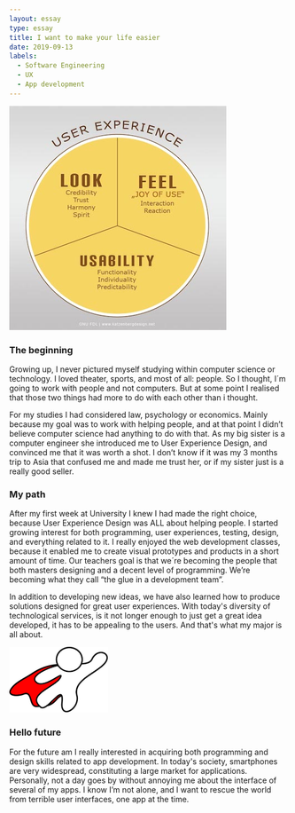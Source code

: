 ```yaml
---
layout: essay
type: essay
title: I want to make your life easier
date: 2019-09-13
labels:
  - Software Engineering
  - UX 
  - App development
---
```


<img class="ui small right floated image" src="../images/ux.jpg">



<h3> The beginning </h3>
Growing up, I never pictured myself studying within computer science or technology. I loved theater, sports, and most of all: people. So I thought, I´m going to work with people and not computers. But at some point I realised that those two things had more to do with each other than i thought. 

For my studies I had considered law, psychology or economics. Mainly because my goal was to work with helping people, and at that point I didn’t believe computer science had anything to do with that. As my big sister is a computer engineer she introduced me to User Experience Design, and convinced me that it was worth a shot. I don’t know if it was my 3 months trip to Asia that confused me and made me trust her, or if my sister just is a really good seller.

<h3>My path</h3>
After my first week at University I knew I had made the right choice, because User Experience Design was ALL about helping people. I started growing interest for both programming, user experiences, testing, design, and everything related to it. I really enjoyed the web development classes, because it enabled me to create visual prototypes and products in a short amount of time. Our teachers goal is that we´re becoming the people that both masters designing and a decent level of programming. We’re becoming what they call “the glue in a development team”. 

In addition to developing new ideas, we have also learned how to produce solutions designed for great user experiences. With today's diversity of technological services, is it not longer enough to just get a great idea developed,  it has to be appealing to the users. And that's what my major is all about. 

<img class="ui right floated image" src="../images/superhero.png">

<h3>Hello future</h3>
For the future am I really interested in acquiring both programming and design skills related to app development. In today's society, smartphones are very widespread, constituting a large market for applications. Personally, not a day goes by without annoying me about the interface of several of my apps. I know I’m not alone, and I want to rescue the world from terrible user interfaces, one app at the time. 
